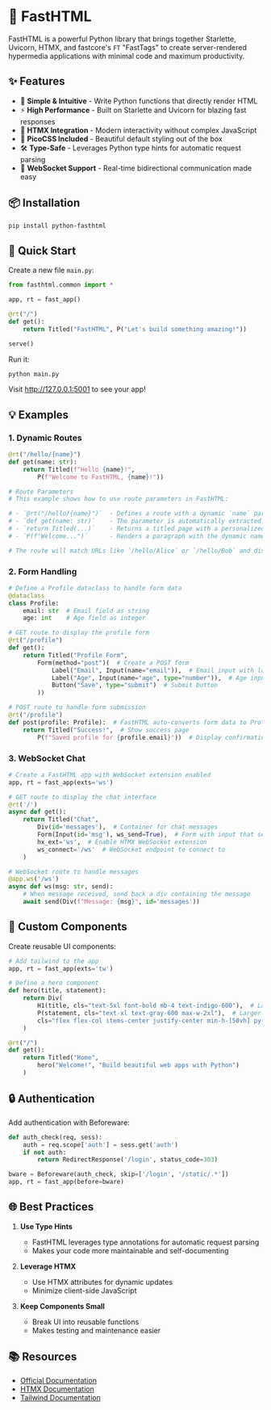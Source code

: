# 🚀 FastHTML

FastHTML is a powerful Python library that brings together Starlette, Uvicorn, HTMX, and fastcore's `FT` "FastTags" to create server-rendered hypermedia applications with minimal code and maximum productivity.

## ✨ Features

- 🎯 **Simple & Intuitive** - Write Python functions that directly render HTML
- ⚡ **High Performance** - Built on Starlette and Uvicorn for blazing fast responses
- 🔄 **HTMX Integration** - Modern interactivity without complex JavaScript
- 🎨 **PicoCSS Included** - Beautiful default styling out of the box
- 🛠️ **Type-Safe** - Leverages Python type hints for automatic request parsing
- 🔌 **WebSocket Support** - Real-time bidirectional communication made easy

## 📦 Installation

```bash
pip install python-fasthtml
```

## 🌟 Quick Start

Create a new file `main.py`:

```python
from fasthtml.common import *

app, rt = fast_app()

@rt("/")
def get():
    return Titled("FastHTML", P("Let's build something amazing!"))

serve()
```

Run it:
```bash
python main.py
```

Visit http://127.0.0.1:5001 to see your app!

## 💡 Examples

### 1. Dynamic Routes
```python
@rt("/hello/{name}")
def get(name: str):
    return Titled(f"Hello {name}!", 
        P(f"Welcome to FastHTML, {name}!"))

# Route Parameters
# This example shows how to use route parameters in FastHTML:

# - `@rt("/hello/{name}")`  - Defines a route with a dynamic `name` parameter
# - `def get(name: str)`    - The parameter is automatically extracted and type-converted to a string
# - `return Titled(...)`    - Returns a titled page with a personalized greeting
# - `P(f"Welcome...")`      - Renders a paragraph with the dynamic name value

# The route will match URLs like `/hello/Alice` or `/hello/Bob` and display a personalized welcome message.
```



### 2. Form Handling
```python
# Define a Profile dataclass to handle form data
@dataclass
class Profile:
    email: str  # Email field as string
    age: int    # Age field as integer

# GET route to display the profile form
@rt("/profile")
def get():
    return Titled("Profile Form",
        Form(method="post")(  # Create a POST form
            Label("Email", Input(name="email")),  # Email input with label
            Label("Age", Input(name="age", type="number")),  # Age input with label and number type
            Button("Save", type="submit")  # Submit button
        ))

# POST route to handle form submission
@rt("/profile") 
def post(profile: Profile):  # FastHTML auto-converts form data to Profile instance
    return Titled("Success!",  # Show success page
        P(f"Saved profile for {profile.email}"))  # Display confirmation message
```

### 3. WebSocket Chat
```python
# Create a FastHTML app with WebSocket extension enabled
app, rt = fast_app(exts='ws')

# GET route to display the chat interface
@rt('/')
async def get():
    return Titled("Chat", 
        Div(id='messages'),  # Container for chat messages
        Form(Input(id='msg'), ws_send=True),  # Form with input that sends via WebSocket
        hx_ext='ws',  # Enable HTMX WebSocket extension
        ws_connect='/ws'  # WebSocket endpoint to connect to
    )

# WebSocket route to handle messages
@app.ws('/ws')
async def ws(msg: str, send):
    # When message received, send back a div containing the message
    await send(Div(f"Message: {msg}", id='messages'))
```

## 🎨 Custom Components

Create reusable UI components:

```python
# Add tailwind to the app
app, rt = fast_app(exts='tw')

# Define a hero component
def hero(title, statement):
    return Div(
        H1(title, cls="text-5xl font-bold mb-4 text-indigo-600"),  # Large, bold title in indigo with margin bottom
        P(statement, cls="text-xl text-gray-600 max-w-2xl"),  # Larger paragraph text in gray with max width
        cls="flex flex-col items-center justify-center min-h-[50vh] py-12 px-4"  # Center content vertically and horizontally with padding
    )

@rt("/")
def get():
    return Titled("Home",
        hero("Welcome!", "Build beautiful web apps with Python")
    )
```

## 🔒 Authentication

Add authentication with Beforeware:

```python
def auth_check(req, sess):
    auth = req.scope['auth'] = sess.get('auth')
    if not auth:
        return RedirectResponse('/login', status_code=303)

bware = Beforeware(auth_check, skip=['/login', '/static/.*'])
app, rt = fast_app(before=bware)
```

## 🌐 Best Practices

1. **Use Type Hints**
   - FastHTML leverages type annotations for automatic request parsing
   - Makes your code more maintainable and self-documenting

2. **Leverage HTMX**
   - Use HTMX attributes for dynamic updates
   - Minimize client-side JavaScript

3. **Keep Components Small**
   - Break UI into reusable functions
   - Makes testing and maintenance easier

## 📚 Resources

- [Official Documentation](https://docs.fastht.ml/)
- [HTMX Documentation](https://htmx.org/)
- [Tailwind Documentation](https://tailwindcss.com/)



